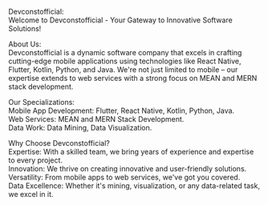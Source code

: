 Devconstofficial:      
Welcome to Devconstofficial - Your Gateway to Innovative Software Solutions!

About Us:       
Devconstofficial is a dynamic software company that excels in crafting cutting-edge mobile applications using technologies like React Native, Flutter, Kotlin, Python, and Java.
We're not just limited to mobile – our expertise extends to web services with a strong focus on MEAN and MERN stack development.

Our Specializations:         
Mobile App Development: Flutter, React Native, Kotlin, Python, Java.         
Web Services: MEAN and MERN Stack Development.         
Data Work: Data Mining, Data Visualization.

Why Choose Devconstofficial?             
Expertise: With a skilled team, we bring years of experience and expertise to every project.          
Innovation: We thrive on creating innovative and user-friendly solutions.             
Versatility: From mobile apps to web services, we've got you covered.             
Data Excellence: Whether it's mining, visualization, or any data-related task, we excel in it.

